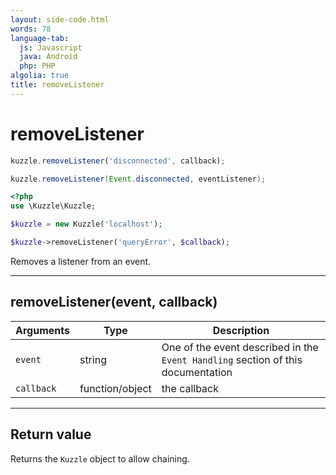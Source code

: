 ```yaml
---
layout: side-code.html
words: 78
language-tab:
  js: Javascript
  java: Android
  php: PHP
algolia: true
title: removeListener
---
```


# removeListener

```js
kuzzle.removeListener('disconnected', callback);
```

```java
kuzzle.removeListener(Event.disconnected, eventListener);
```

```php
<?php
use \Kuzzle\Kuzzle;

$kuzzle = new Kuzzle('localhost');

$kuzzle->removeListener('queryError', $callback);
```

Removes a listener from an event.

---

## removeListener(event, callback)

| Arguments | Type | Description |
|---------------|---------|----------------------------------------|
| ``event`` | string | One of the event described in the ``Event Handling`` section of this documentation |
| ``callback`` | function/object | the callback |

---

## Return value

Returns the `Kuzzle` object to allow chaining.
